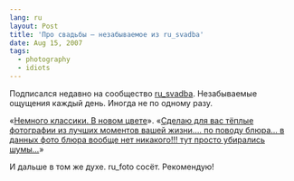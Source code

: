 ```yaml
---
lang: ru
layout: Post
title: 'Про свадьбы — незабываемое из ru_svadba'
date: Aug 15, 2007
tags:
  - photography
  - idiots
---
```


Подписался недавно на сообщество [ru_svadba](http://community.livejournal.com/ru_svadba/). Незабываемые ощущения каждый день. Иногда не по одному разу.

<!--more-->

«[Немного классики. В новом цвете](http://community.livejournal.com/ru_svadba/355158.html)». «[Сделаю для вас тёплые фотографии из лучших моментов вашей жизни.... по поводу блюра... в данных фото блюра вообще нет никакого!!! тут просто убирались шумы...](http://community.livejournal.com/ru_svadba/354765.html)»

И дальше в том же духе. ru_foto сосёт. Рекомендую!
